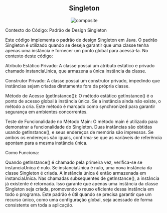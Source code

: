 
<h2 align="center">Singleton</center></h2>

<p align="center">
  <img src="https://github.com/larissasouz/Bertoti/assets/102266928/fb8754ae-e968-455e-a34e-70d2bed738f3" alt="composite">
</p>

Contexto do Código: 
Padrão de Design Singleton

Este código implementa o padrão de design Singleton em Java. O padrão Singleton é utilizado quando se deseja garantir que uma classe tenha apenas uma instância e fornecer um ponto global para acessá-la. No contexto deste código:

Atributo Estático Privado: A classe possui um atributo estático e privado chamado instanciaUnica, que armazena a única instância da classe.

Construtor Privado: A classe possui um construtor privado, impedindo que instâncias sejam criadas diretamente fora da própria classe.

Método de Acesso (getInstance()): O método estático getInstance() é o ponto de acesso global à instância única. Se a instância ainda não existe, o método a cria. Este método é marcado como synchronized para garantir segurança em ambientes concorrentes.

Teste de Funcionalidade no Método Main: O método main é utilizado para demonstrar a funcionalidade do Singleton. Duas instâncias são obtidas usando getInstance(), e seus endereços de memória são impressos. Se ambos os endereços são iguais, confirma-se que as variáveis de referência apontam para a mesma instância única.

Como Funciona:

Quando getInstance() é chamado pela primeira vez, verifica-se se instanciaUnica é nulo.
Se instanciaUnica é nulo, uma nova instância da classe Singleton é criada.
A instância única é então armazenada em instanciaUnica.
Nas chamadas subsequentes de getInstance(), a instância já existente é retornada.
Isso garante que apenas uma instância da classe Singleton seja criada, promovendo o reuso eficiente dessa instância em todo o programa.
Este padrão é útil quando se precisa garantir que um recurso único, como uma configuração global, seja acessado de forma consistente em toda a aplicação.
